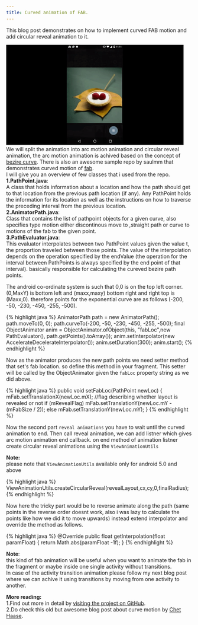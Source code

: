 ```yaml
---
title: Curved animation of FAB.
---
```

This blog post demonstrates on how to implement curved FAB motion and add circular reveal animation to it.

<!--more-->


![ScreenShot](/img/Blog/fab1.gif)
We will split the animation into arc motion animation and circular reveal animation, the arc motion animation is achived based on the concept of [bezire curve](https://en.wikipedia.org/wiki/B%C3%A9zier_curve).
There is also an awesome sample repo by saulmm that demonstrates curved motion of [fab](https://github.com/saulmm/Curved-Fab-Reveal-Example).<br/>
I will give you an overview of few classes that i used from the repo.
**1.PathPoint.java**:<br/>
A class that holds information about a location and how the path should get to that location from the previous path location (if any). 
Any PathPoint holds the information for its location as well as the instructions on how to traverse the preceding interval from the previous location.<br/> 
**2.AnimatorPath.java**:<br/>
Class that contains the list of pathpoint objects for a given curve,
also specifies type motion either discontinous move to ,straight path or curve to motions of the fab to the given point.<br/>
**3.PathEvaluator.java**:<br/>
This evaluator interpolates between two PathPoint values given the value t, the proportion traveled between those points. 
The value of the interpolation depends on the operation specified by the endValue (the operation for the interval between PathPoints is always specified by the end point of that interval).
basically responsible for calculating the cureved bezire path points.<br/>

The android co-ordinate system is such that 0,0 is on the top left corner. 
(0,MaxY) is bottom left and (maxx,maxy) bottom right and right top is (Maxx,0).
therefore points for the exponential curve are as follows (-200, -50, -230, -450, -255, -500).


{% highlight java %}
 	AnimatorPath path = new AnimatorPath();
 	path.moveTo(0, 0);
 	path.curveTo(-200, -50, -230, -450, -255, -500);
 	final ObjectAnimator anim = ObjectAnimator.ofObject(this, "fabLoc",new PathEvaluator(), path.getPoints().toArray());
 	anim.setInterpolator(new AccelerateDecelerateInterpolator());
 	anim.setDuration(300);
 	anim.start();
{% endhighlight %}

Now as the animator produces the new path points we need setter method that set's fab location. 
so define this method in your fragment.
This setter will be called by the ObjectAnimator given the  `fabLoc` property string as we did above.

{% highlight java %}
public void setFabLoc(PathPoint newLoc) {
  	mFab.setTranslationX(newLoc.mX);
    //flag describing whether layout is revealed or not
    if (mRevealFlag)
        mFab.setTranslationY(newLoc.mY - (mFabSize / 2));
    else
        mFab.setTranslationY(newLoc.mY);
 }
{% endhighlight %}


  Now the second part  `reveal animations` you have to wait until the curved animation to end.
  Then  call reveal animation, we can add listner which gives arc motion animation end callback.
  on end method of animation listner  create circular reveal animations using the  `ViewAnimationUtils`
  
  **Note:**<br/>
  please note that `ViewAnimationUtils` available only for android 5.0 and above

  {% highlight java %}
   ViewAnimationUtils.createCircularReveal(revealLayout,cx,cy,0,finalRadius);
  {% endhighlight %}


Now here the tricky part would be to reverse animate along the path 
(same points in the reverse order doesnt work, also i was lazy to calculate the points like how we did it to move upwards) 
instead extend interpolator and override the method as follows.

{% highlight java %}
@Override
 public float getInterpolation(float paramFloat) {
    return Math.abs(paramFloat -1f);
 }
{% endhighlight %}

**Note**:<br/>
this kind of fab animation will be useful when you want to animate the fab in the fragment or maybe inside one single activity without transitions.<br/>
In case of the activity transition animation please follow my next blog post where we can achive it using transitions by moving from one activity to another.<br/>

 **More reading:**<br/>
1.Find out more in detail by [visiting the project on GitHub](https://github.com/callmekarthik/AnimationsDemo).<br/>
2.Do check this old but awesome blog post about curve motion by [Chet Haase](http://graphics-geek.blogspot.com.es/2012/01/curved-motion-in-android.html).<br/>